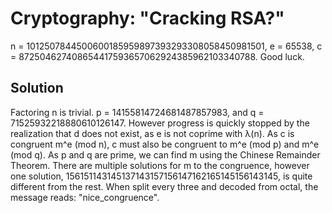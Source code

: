 # Cryptography: "Cracking RSA?"
n = 1012507844500600185959897393293308058450981501, e = 65538, c
= 872504627408654417593657062924385962103340788. Good luck.

## Solution
Factoring n is trivial. p = 14155814724681487857983, and q =
71525932218880610126147. However progress is quickly stopped by the realization
that d does not exist, as e is not coprime with λ(n). As c is congruent m^e (mod
n), c must also be congruent to m^e (mod p) and m^e (mod q). As p and q are
prime, we can find m using the Chinese Remainder Theorem. There are multiple
solutions for m to the congruence, however one solution,
156151143145137143157156147162165145156143145, is quite different from the rest.
When split every three and decoded from octal, the message reads:
"nice_congruence".
